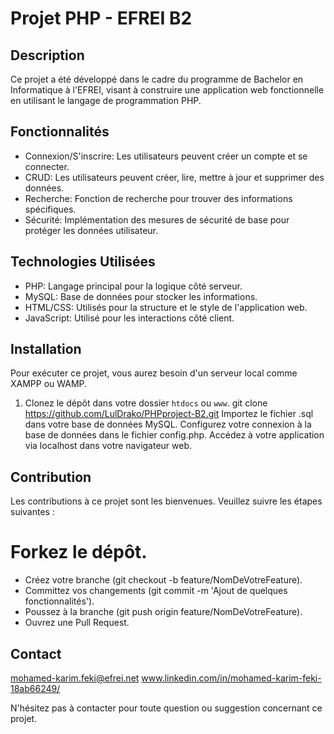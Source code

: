 # Projet PHP - EFREI B2

## Description
Ce projet a été développé dans le cadre du programme de Bachelor en Informatique à l'EFREI, visant à construire une application web fonctionnelle en utilisant le langage de programmation PHP.

## Fonctionnalités
- Connexion/S'inscrire: Les utilisateurs peuvent créer un compte et se connecter.
- CRUD: Les utilisateurs peuvent créer, lire, mettre à jour et supprimer des données.
- Recherche: Fonction de recherche pour trouver des informations spécifiques.
- Sécurité: Implémentation des mesures de sécurité de base pour protéger les données utilisateur.

## Technologies Utilisées
- PHP: Langage principal pour la logique côté serveur.
- MySQL: Base de données pour stocker les informations.
- HTML/CSS: Utilisés pour la structure et le style de l'application web.
- JavaScript: Utilisé pour les interactions côté client.

## Installation
Pour exécuter ce projet, vous aurez besoin d'un serveur local comme XAMPP ou WAMP.

1. Clonez le dépôt dans votre dossier `htdocs` ou `www`.
git clone https://github.com/LulDrako/PHPproject-B2.git
Importez le fichier .sql dans votre base de données MySQL.
Configurez votre connexion à la base de données dans le fichier config.php.
Accédez à votre application via localhost dans votre navigateur web.

## Contribution
Les contributions à ce projet sont les bienvenues. Veuillez suivre les étapes suivantes :

# Forkez le dépôt.
- Créez votre branche (git checkout -b feature/NomDeVotreFeature).
- Committez vos changements (git commit -m 'Ajout de quelques fonctionnalités').
- Poussez à la branche (git push origin feature/NomDeVotreFeature).
- Ouvrez une Pull Request.

## Contact
mohamed-karim.feki@efrei.net
www.linkedin.com/in/mohamed-karim-feki-18ab66249/

N'hésitez pas à contacter pour toute question ou suggestion concernant ce projet.
